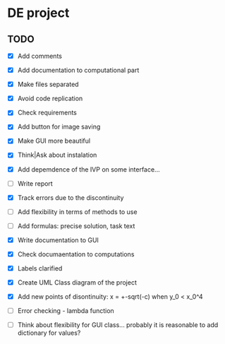 # DE project

## TODO

- [x] Add comments
- [x] Add documentation to computational part
- [x] Make files separated
- [x] Avoid code replication
- [x] Check requirements
- [x] Add button for image saving
- [x] Make GUI more beautiful
- [x] Think|Ask about instalation
- [x] Add depemdence of the IVP on some interface...
- [ ] Write report
- [x] Track errors due to the discontinuity
- [ ] Add flexibility in terms of methods to use
- [ ] Add formulas: precise solution, task text
- [x] Write documentation to GUI
- [x] Check documaentation to computations
- [x] Labels clarified
- [x] Create UML Class diagram of the project
- [x] Add new points of disontinuity: x = +-sqrt(-c) when y_0 < x_0^4
- [ ] Error checking - lambda function
- [ ] Think about flexibility for GUI class... probably it is reasonable to add dictionary for values?

